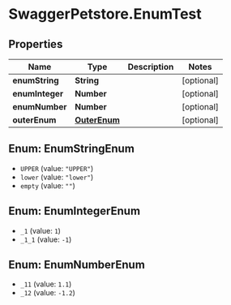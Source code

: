 # SwaggerPetstore.EnumTest

## Properties
Name | Type | Description | Notes
------------ | ------------- | ------------- | -------------
**enumString** | **String** |  | [optional] 
**enumInteger** | **Number** |  | [optional] 
**enumNumber** | **Number** |  | [optional] 
**outerEnum** | [**OuterEnum**](OuterEnum.md) |  | [optional] 

<a name="EnumStringEnum"></a>
## Enum: EnumStringEnum

* `UPPER` (value: `"UPPER"`)
* `lower` (value: `"lower"`)
* `empty` (value: `""`)


<a name="EnumIntegerEnum"></a>
## Enum: EnumIntegerEnum

* `_1` (value: `1`)
* `_1_1` (value: `-1`)


<a name="EnumNumberEnum"></a>
## Enum: EnumNumberEnum

* `_11` (value: `1.1`)
* `_12` (value: `-1.2`)

